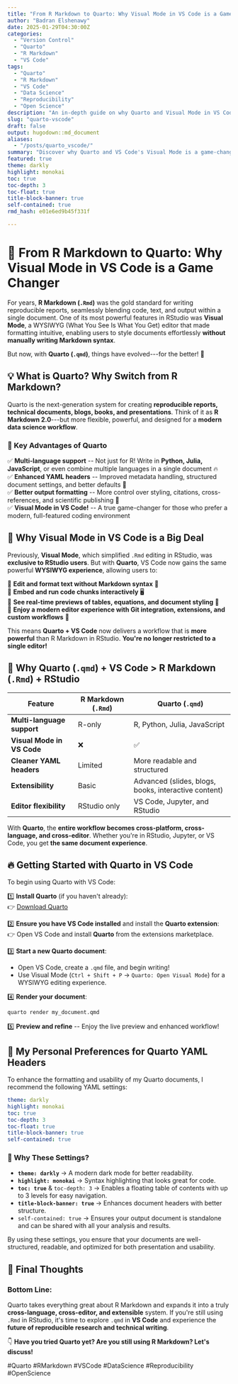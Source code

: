 ```yaml
---
title: "From R Markdown to Quarto: Why Visual Mode in VS Code is a Game Changer"
author: "Badran Elshenawy"
date: 2025-01-29T04:30:00Z
categories:
  - "Version Control"
  - "Quarto"
  - "R Markdown"
  - "VS Code"
tags:
  - "Quarto"
  - "R Markdown"
  - "VS Code"
  - "Data Science"
  - "Reproducibility"
  - "Open Science"
description: "An in-depth guide on why Quarto and Visual Mode in VS Code is a massive improvement over R Markdown in RStudio."
slug: "quarto-vscode"
draft: false
output: hugodown::md_document
aliases:
  - "/posts/quarto_vscode/"
summary: "Discover why Quarto and VS Code's Visual Mode is a game-changer for reproducible research."
featured: true
theme: darkly
highlight: monokai
toc: true
toc-depth: 3
toc-float: true
title-block-banner: true
self-contained: true
rmd_hash: e01e6ed9b45f331f

---
```


# 🚀 From R Markdown to Quarto: Why Visual Mode in VS Code is a Game Changer

For years, **R Markdown (`.Rmd`)** was the gold standard for writing reproducible reports, seamlessly blending code, text, and output within a single document. One of its most powerful features in RStudio was **Visual Mode**, a WYSIWYG (What You See Is What You Get) editor that made formatting intuitive, enabling users to style documents effortlessly **without manually writing Markdown syntax**.

But now, with **Quarto (`.qmd`)**, things have evolved---for the better! 🚀

## 💡 What is Quarto? Why Switch from R Markdown?

Quarto is the next-generation system for creating **reproducible reports, technical documents, blogs, books, and presentations**. Think of it as **R Markdown 2.0**---but more flexible, powerful, and designed for a **modern data science workflow**.

### 🔹 Key Advantages of Quarto

✅ **Multi-language support** -- Not just for R! Write in **Python, Julia, JavaScript**, or even combine multiple languages in a single document 🔥  
✅ **Enhanced YAML headers** -- Improved metadata handling, structured document settings, and better defaults 📜  
✅ **Better output formatting** -- More control over styling, citations, cross-references, and scientific publishing 🎨  
✅ **Visual Mode in VS Code!** -- A true game-changer for those who prefer a modern, full-featured coding environment

## 🎯 Why Visual Mode in VS Code is a Big Deal

Previously, **Visual Mode**, which simplified `.Rmd` editing in RStudio, was **exclusive to RStudio users**. But with **Quarto**, VS Code now gains the same powerful **WYSIWYG experience**, allowing users to:

🔹 **Edit and format text without Markdown syntax** 📝  
🔹 **Embed and run code chunks interactively** 🖥️  
🔹 **See real-time previews of tables, equations, and document styling** 👀  
🔹 **Enjoy a modern editor experience with Git integration, extensions, and custom workflows** 🔄

This means **Quarto + VS Code** now delivers a workflow that is **more powerful** than R Markdown in RStudio. **You're no longer restricted to a single editor!**

## 🚀 Why Quarto (`.qmd`) + VS Code \> R Markdown (`.Rmd`) + RStudio

| Feature                    | R Markdown (`.Rmd`) | Quarto (`.qmd`)                                      |
|-------------------|-------------------|------------------------------------|
| **Multi-language support** | R-only              | R, Python, Julia, JavaScript                         |
| **Visual Mode in VS Code** | ❌                  | ✅                                                   |
| **Cleaner YAML headers**   | Limited             | More readable and structured                         |
| **Extensibility**          | Basic               | Advanced (slides, blogs, books, interactive content) |
| **Editor flexibility**     | RStudio only        | VS Code, Jupyter, and RStudio                        |

With **Quarto**, the **entire workflow becomes cross-platform, cross-language, and cross-editor**. Whether you're in RStudio, Jupyter, or VS Code, you get **the same document experience**.

## 🔥 Getting Started with Quarto in VS Code

To begin using Quarto with VS Code:

1️⃣ **Install Quarto** (if you haven't already):  
👉 [Download Quarto](https://quarto.org/docs/download/)

2️⃣ **Ensure you have VS Code installed** and install the **Quarto extension**:  
👉 Open VS Code and install **Quarto** from the extensions marketplace.

3️⃣ **Start a new Quarto document**:

-   Open VS Code, create a `.qmd` file, and begin writing!
-   Use Visual Mode (`Ctrl + Shift + P` → `Quarto: Open Visual Mode`) for a WYSIWYG editing experience.

4️⃣ **Render your document**:

``` bash
quarto render my_document.qmd
```

5️⃣ **Preview and refine** -- Enjoy the live preview and enhanced workflow!

## 🔧 My Personal Preferences for Quarto YAML Headers

To enhance the formatting and usability of my Quarto documents, I recommend the following YAML settings:

``` yaml
theme: darkly
highlight: monokai
toc: true
toc-depth: 3
toc-float: true
title-block-banner: true
self-contained: true
```

### 🔹 Why These Settings?

-   **`theme: darkly`** → A modern dark mode for better readability.
-   **`highlight: monokai`** → Syntax highlighting that looks great for code.
-   **`toc: true`** & `toc-depth: 3` → Enables a floating table of contents with up to 3 levels for easy navigation.
-   **`title-block-banner: true`** → Enhances document headers with better structure.
-   `self-contained: true` → Ensures your output document is standalone and can be shared with all your analysis and results.

By using these settings, you ensure that your documents are well-structured, readable, and optimized for both presentation and usability.

## 📌 Final Thoughts

### **Bottom Line:**

Quarto takes everything great about R Markdown and expands it into a truly **cross-language, cross-editor, and extensible** system. If you're still using `.Rmd` in RStudio, it's time to explore `.qmd` in **VS Code** and experience the **future of reproducible research and technical writing**.

👇 **Have you tried Quarto yet? Are you still using R Markdown? Let's discuss!**

#Quarto #RMarkdown #VSCode #DataScience #Reproducibility #OpenScience

